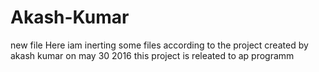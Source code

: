 # Akash-Kumar
new file
Here iam inerting some files according to the project
created by akash kumar 
on may 30 2016
this project is releated to ap programm

